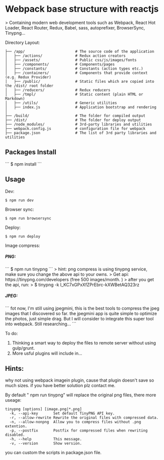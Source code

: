<h1>Webpack base structure with reactjs</h1>
> Containing modern web development tools such as Webpack, React Hot Loader, React Router, Redux, Babel, sass, autoprefixer, BrowserSync, Tinypng...

Directory Layout:
```
├── /app/                       # The source code of the application
│   ├── /actions/            	# Redux action creators
│   ├── /assets/            	# Public css/js/images/fonts
│   ├── /components/            # Components/pages
│   ├── /constants/            	# Constants (action types etc.)
│   ├── /containers/            # Components that provide context (e.g. Redux Provider)
│   ├── /public/            	# Static files which are copied into the /dist/ root folder
│   ├── /reducers/            	# Redux reducers
│   ├── /tmpl/               	# Static content (plain HTML or Markdown)
│   ├── /utils/            		# Generic utilities
│   ├── index.js            	# Application bootstrap and rendering
│
├── /build/                     # The folder for compiled output
├── /dist/                      # The folder for deploy output
├── /node_modules/              # 3rd-party libraries and utilities
├── webpack.config.js           # configuration file for webpack
├── package.json                # The list of 3rd party libraries and utilities
```

<h2>Packages Install</h2>
```
$ npm install
```

<h2>Usage</h2>

Dev:
```
$ npm run dev
```
Browser sync:
```
$ npm run browsersync
```
Deploy:
```
$ npm run deploy
```
Image compress:<br>
<h5>PNG:</h5>
```
$ npm run tinypng
```
> hint: png compress is using tinypng service, make sure you change the above api to your owns. 
> Get api: https://tinypng.com/developers (free 500 images/month. )
> after you get the api, run:
> $ tinypng -k I_KC7xGPxXfZPrEbrc-kXWBetAQ323rz 

<h5>JPEG:</h5>
```
fot now, I'm still using jpegmini, this is the best tools to compress the jpeg images that I discovered so far.
the jpegmini app is quite simple to optimize the photos, just simple drag. But I will consider to integrate this super tool into webpack. Still researching...
```


To do:
<ol>
	<li>Thinking a smart way to deploy the files to remote server without using gulp/grunt.</li>
	<li>More usful plugins will include in...</li>
</ol>



<h2>Hints:</h2>
why not using webpack imagein plugin, cause that plugin doesn't save so much sizes. if you have better solution plz contact me.

By default " npm run tinypng" will replace the original png files, there more useage:
```
tinypng [options] [image.png|*.png]
  -k, --api-key       Set default TinyPNG API key.
  -r, --allow-rewrite Rewrite the original files with compressed data.
  -n, --allow-nonpng  Allow you to compress files without .png extention.
  -p, --postfix       Postfix for compressed files when rewriting disabled.
  -h, --help          This message.
  -v, --version       Show version.
```
you can custom the scripts in package.json file.







